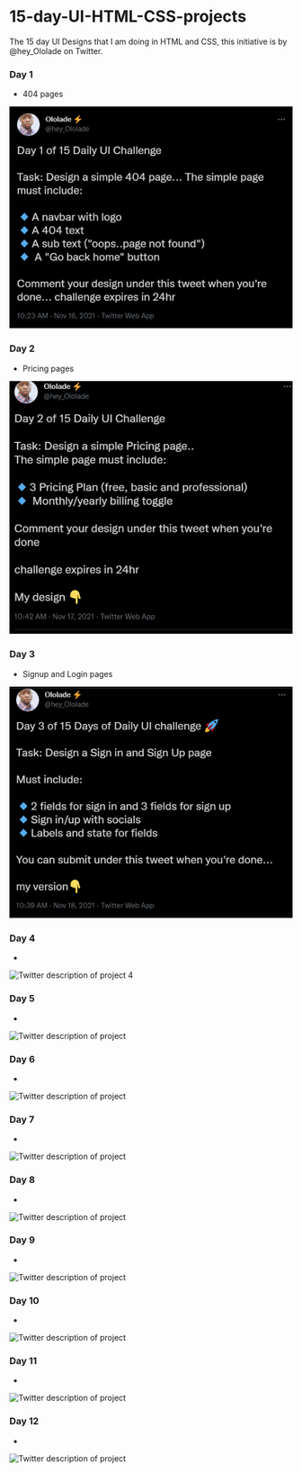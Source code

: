# 15-day-UI-HTML-CSS-projects
The 15 day UI Designs that I am doing in HTML and CSS, this initiative is by @hey_Ololade on Twitter.

### Day 1
- 404 pages
<img src="./assets/day1.png" alt="Twitter description of project 1 which is about 404 page not found">  

### Day 2
- Pricing pages
<img src="./assets/day2.png" alt="Twitter description of project 2 which is about Pricing page">

### Day 3 
- Signup and Login pages
<img src="./assets/day3.png" alt="Twitter description of project 3 which is about Signup and login pages">

### Day 4
- 
<img src="./assets" alt="Twitter description of project 4">  

### Day 5
- 
<img src="./assets" alt="Twitter description of project ">


### Day 6 
- 
<img src="./assets" alt="Twitter description of project ">


### Day 7
- 
<img src="./assets" alt="Twitter description of project ">


### Day 8
- 
<img src="./assets" alt="Twitter description of project ">


### Day 9 
- 
<img src="./assets" alt="Twitter description of project ">


### Day 10
- 
<img src="./assets" alt="Twitter description of project ">


### Day 11
- 
<img src="./assets" alt="Twitter description of project ">


### Day 12
- 
<img src="./assets" alt="Twitter description of project ">








